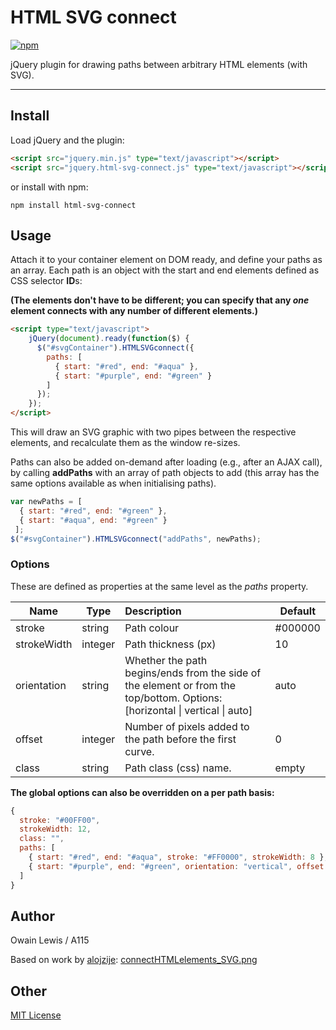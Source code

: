 # HTML SVG connect
[![npm](https://img.shields.io/npm/v/html-svg-connect.svg?maxAge=2592000)](https://www.npmjs.com/package/html-svg-connect)

jQuery plugin for drawing paths between arbitrary HTML elements (with SVG).

---

## Install
Load jQuery and the plugin:
```html
<script src="jquery.min.js" type="text/javascript"></script>
<script src="jquery.html-svg-connect.js" type="text/javascript"></script>
```
or install with npm:
```
npm install html-svg-connect
```

## Usage

Attach it to your container element on DOM ready, and define your paths as an array. Each path is an object with the start and end elements defined as CSS selector **ID**s:

**(The elements don't have to be different; you can specify that any *one* element connects with any number of different elements.)**
```html
<script type="text/javascript">
    jQuery(document).ready(function($) {
      $("#svgContainer").HTMLSVGconnect({
        paths: [
          { start: "#red", end: "#aqua" },
          { start: "#purple", end: "#green" }
        ]
      });
    });
</script>
```

This will draw an SVG graphic with two pipes between the respective elements, and recalculate them as the window re-sizes.

Paths can also be added on-demand after loading (e.g., after an AJAX call), by calling **addPaths** with an array of path objects to add (this array has the same options available as when initialising paths).

```javascript
var newPaths = [
  { start: "#red", end: "#green" }, 
  { start: "#aqua", end: "#green" }
 ];
$("#svgContainer").HTMLSVGconnect("addPaths", newPaths);
```

### Options

These are defined as properties at the same level as the *paths* property.

| Name          | Type  | Description  | Default |
| ------------- | ----- | :------------ | ------- |
| stroke | string | Path colour | #000000 |
| strokeWidth | integer | Path thickness (px) | 10 |
| orientation | string | Whether the path begins/ends from the side of the element or from the top/bottom. Options: [horizontal &#124; vertical &#124; auto] | auto |
| offset | integer | Number of pixels added to the path before the first curve. | 0 |
| class | string | Path class (css) name. | empty |

**The global options can also be overridden on a per path basis:**

```js
{
  stroke: "#00FF00",
  strokeWidth: 12,
  class: "",
  paths: [
    { start: "#red", end: "#aqua", stroke: "#FF0000", strokeWidth: 8 },
    { start: "#purple", end: "#green", orientation: "vertical", offset: 20, class: "dashed-blue" }
  ]
}
```

## Author

Owain Lewis / A115

Based on work by [alojzije](https://github.com/alojzije): [connectHTMLelements_SVG.png](https://gist.github.com/alojzije/11127839)

## Other

[MIT License](http://www.opensource.org/licenses/mit-license.php)
